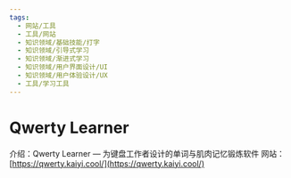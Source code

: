 ```yaml
---
tags:
  - 网站/工具
  - 工具/网站
  - 知识领域/基础技能/打字
  - 知识领域/引导式学习
  - 知识领域/渐进式学习
  - 知识领域/用户界面设计/UI
  - 知识领域/用户体验设计/UX
  - 工具/学习工具
---
```

# Qwerty Learner

介绍：Qwerty Learner — 为键盘工作者设计的单词与肌肉记忆锻炼软件
网站：[https://qwerty.kaiyi.cool/](https://qwerty.kaiyi.cool/)